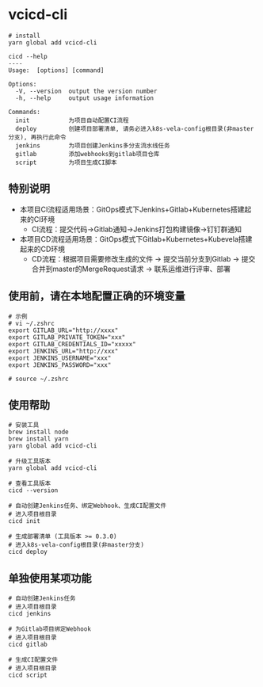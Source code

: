 # vcicd-cli

```shell
# install
yarn global add vcicd-cli

cicd --help
----
Usage:  [options] [command]

Options:
  -V, --version  output the version number
  -h, --help     output usage information

Commands:
  init           为项目自动配置CI流程
  deploy         创建项目部署清单, 请务必进入k8s-vela-config根目录(非master分支), 再执行此命令
  jenkins        为项目创建Jenkins多分支流水线任务
  gitlab         添加webhooks到gitlab项目仓库
  script         为项目生成CI脚本
```

## 特别说明
- 本项目CI流程适用场景：GitOps模式下Jenkins+Gitlab+Kubernetes搭建起来的CI环境
  - CI流程：提交代码->Gitlab通知->Jenkins打包构建镜像->钉钉群通知
- 本项目CD流程适用场景：GitOps模式下Gitlab+Kubernetes+Kubevela搭建起来的CD环境
  - CD流程：根据项目需要修改生成的文件 -> 提交当前分支到Gitlab -> 提交合并到master的MergeRequest请求 -> 联系运维进行评审、部署
## 使用前，请在本地配置正确的环境变量
```shell
# 示例
# vi ~/.zshrc 
export GITLAB_URL="http://xxxx"
export GITLAB_PRIVATE_TOKEN="xxx"
export GITLAB_CREDENTIALS_ID="xxxxx"
export JENKINS_URL="http://xxx"
export JENKINS_USERNAME="xxx"
export JENKINS_PASSWORD="xxx"

# source ~/.zshrc
```

## 使用帮助

```shel
# 安装工具
brew install node
brew install yarn
yarn global add vcicd-cli
```

```shel
# 升级工具版本
yarn global add vcicd-cli
```

```shel
# 查看工具版本
cicd --version
```

```shel
# 自动创建Jenkins任务、绑定Webhook、生成CI配置文件
# 进入项目根目录
cicd init
```

```shel
# 生成部署清单 (工具版本 >= 0.3.0)
# 进入k8s-vela-config根目录(非master分支)
cicd deploy
```

## 单独使用某项功能
```shel
# 自动创建Jenkins任务
# 进入项目根目录
cicd jenkins
```

```shel
# 为Gitlab项目绑定Webhook
# 进入项目根目录
cicd gitlab
```

```shel
# 生成CI配置文件
# 进入项目根目录
cicd script
```